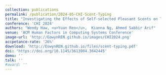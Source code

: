 ```yaml
---
collection: publications
permalink: /publication/2024-05-CHI-Scent-Typing
title: "Investigating the Effects of Self-selected Pleasant Scents on Text Composition and Transcription Performance"
conference: 'CHI 2024'
authors: "Wendy Haw, <u>Yuan Ren</u>,  Kianna Ng, Ahmed Sabbir Arif"
venue: 'ACM Human Factors in Computing Systems Conference'
image-url: 'http://EowynREN.github.io/images/CHI2024.png'
accpetance-rate: '26%'
download: 'http://EowynREN.github.io/files/scent-typing.pdf'
doi: 'https://doi.org/10.1145/3613904.3642445'
demo: ''
talk: ''
#award: ''
---
```

